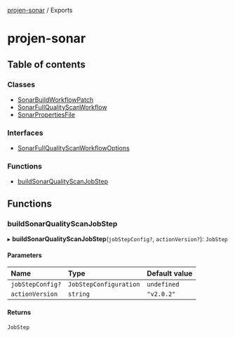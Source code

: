 [projen-sonar](README.md) / Exports

# projen-sonar

## Table of contents

### Classes

- [SonarBuildWorkflowPatch](classes/SonarBuildWorkflowPatch.md)
- [SonarFullQualityScanWorkflow](classes/SonarFullQualityScanWorkflow.md)
- [SonarPropertiesFile](classes/SonarPropertiesFile.md)

### Interfaces

- [SonarFullQualityScanWorkflowOptions](interfaces/SonarFullQualityScanWorkflowOptions.md)

### Functions

- [buildSonarQualityScanJobStep](modules.md#buildsonarqualityscanjobstep)

## Functions

### buildSonarQualityScanJobStep

▸ **buildSonarQualityScanJobStep**(`jobStepConfig?`, `actionVersion?`): `JobStep`

#### Parameters

| Name | Type | Default value |
| :------ | :------ | :------ |
| `jobStepConfig?` | `JobStepConfiguration` | `undefined` |
| `actionVersion` | `string` | `"v2.0.2"` |

#### Returns

`JobStep`
